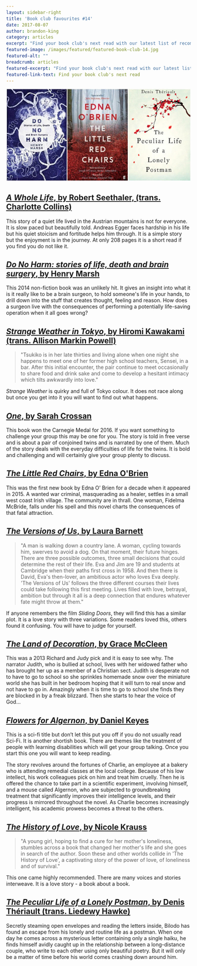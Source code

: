 ```yaml
---
layout: sidebar-right
title: 'Book club favourites #14'
date: 2017-08-07
author: brandon-king
category: articles
excerpt: "Find your book club's next read with our latest list of recommendations."
featured-image: /images/featured/featured-book-club-14.jpg
featured-alt: ""
breadcrumb: articles
featured-excerpt: "Find your book club's next read with our latest list of recommendations."
featured-link-text: Find your book club's next read
---
```


![](/images/featured/featured-book-club-14.jpg)

## [<cite>A Whole Life</cite>, by Robert Seethaler, (trans. Charlotte Collins)](https://suffolk.spydus.co.uk/cgi-bin/spydus.exe/ENQ/OPAC/BIBENQ?BRN=1854417)

This story of a quiet life lived in the Austrian mountains is not for everyone. It is slow paced but beautifully told. Andreas Egger faces hardship in his life but his quiet stoicism and fortitude helps him through. It is a simple story but the enjoyment is in the journey. At only 208 pages it is a short read if you find you do not like it.

## [<cite>Do No Harm: stories of life, death and brain surgery</cite>, by Henry Marsh](https://suffolk.spydus.co.uk/cgi-bin/spydus.exe/ENQ/OPAC/BIBENQ?BRN=1655768)

This 2014 non-fiction book was an unlikely hit. It gives an insight into what it is it really like to be a brain surgeon, to hold someone's life in your hands, to drill down into the stuff that creates thought, feeling and reason. How does a surgeon live with the consequences of performing a potentially life-saving operation when it all goes wrong?

## [<cite>Strange Weather in Tokyo</cite>, by Hiromi Kawakami (trans. Allison Markin Powell)](https://suffolk.spydus.co.uk/cgi-bin/spydus.exe/ENQ/OPAC/BIBENQ?BRN=1584907)

> "Tsukiko is in her late thirties and living alone when one night she happens to meet one of her former high school teachers, Sensei, in a bar. After this initial encounter, the pair continue to meet occasionally to share food and drink sake and come to develop a hesitant intimacy which tilts awkwardly into love."

<cite>Strange Weather</cite> is quirky and full of Tokyo colour. It does not race along but once you get into it you will want to find out what happens.

## [<cite>One</cite>, by Sarah Crossan](https://suffolk.spydus.co.uk/cgi-bin/spydus.exe/ENQ/OPAC/BIBENQ?BRN=1976758)

This book won the Carnegie Medal for 2016. If you want something to challenge your group this may be one for you. The story is told in free verse and is about a pair of conjoined twins and is narrated by one of them. Much of the story deals with the everyday difficulties of life for the twins. It is bold and challenging and will certainly give your group plenty to discuss.

## [<cite>The Little Red Chairs</cite>, by Edna O'Brien](https://suffolk.spydus.co.uk/cgi-bin/spydus.exe/ENQ/OPAC/BIBENQ?BRN=1841728)

This was the first new book by Edna O’ Brien for a decade when it appeared in 2015. A wanted war criminal, masquerading as a healer, settles in a small west coast Irish village. The community are in thrall. One woman, Fidelma McBride, falls under his spell and this novel charts the consequences of that fatal attraction.

## [<cite>The Versions of Us</cite>, by Laura Barnett](https://suffolk.spydus.co.uk/cgi-bin/spydus.exe/ENQ/OPAC/BIBENQ?BRN=1867059)

> "A man is walking down a country lane. A woman, cycling towards him, swerves to avoid a dog. On that moment, their future hinges. There are three possible outcomes, three small decisions that could determine the rest of their life. Eva and Jim are 19 and students at Cambridge when their paths first cross in 1958. And then there is David, Eva's then-lover, an ambitious actor who loves Eva deeply. 'The Versions of Us' follows the three different courses their lives could take following this first meeting. Lives filled with love, betrayal, ambition but through it all is a deep connection that endures whatever fate might throw at them."

If anyone remembers the film <cite>Sliding Doors</cite>, they will find this has a similar plot. It is a love story with three variations. Some readers loved this, others found it confusing. You will have to judge for yourself.

## [<cite>The Land of Decoration</cite>, by Grace McCleen](https://suffolk.spydus.co.uk/cgi-bin/spydus.exe/ENQ/OPAC/BIBENQ?BRN=339593)

This was a 2013 Richard and Judy pick and it is easy to see why. The narrator Judith, who is bullied at school, lives with her widowed father who has brought her up as a member of a Christian sect. Judith is desperate not to have to go to school so she sprinkles homemade snow over the miniature world she has built in her bedroom hoping that it will turn to real snow and not have to go in. Amazingly when it is time to go to school she finds they are blocked in by a freak blizzard. Then she starts to hear the voice of God...

## [<cite>Flowers for Algernon</cite>, by Daniel Keyes](https://suffolk.spydus.co.uk/cgi-bin/spydus.exe/ENQ/OPAC/BIBENQ?BRN=464560)

This is a sci-fi title but don’t let this put you off if you do not usually read Sci-Fi. It is another shortish book. There are themes like the treatment of people with learning disabilities which will get your group talking. Once you start this one you will want to keep reading.

The story revolves around the fortunes of Charlie, an employee at a bakery who is attending remedial classes at the local college. Because of his low intellect, his work colleagues pick on him and treat him cruelly. Then he is offered the chance to take part in a scientific experiment, involving himself, and a mouse called Algernon, who are subjected to groundbreaking treatment that significantly improves their intelligence levels, and their progress is mirrored throughout the novel. As Charlie becomes increasingly intelligent, his academic prowess becomes a threat to the others.

## [<cite>The History of Love</cite>, by Nicole Krauss](https://suffolk.spydus.co.uk/cgi-bin/spydus.exe/ENQ/OPAC/BIBENQ?BRN=40556)

> "A young girl, hoping to find a cure for her mother's loneliness, stumbles across a book that changed her mother's life and she goes in search of the author. Soon these and other worlds collide in 'The History of Love', a captivating story of the power of love, of loneliness and of survival."

This one came highly recommended. There are many voices and stories interweave. It is a love story - a book about a book.

## [<cite>The Peculiar Life of a Lonely Postman</cite>, by Denis Thériault (trans. Liedewy Hawke)](https://suffolk.spydus.co.uk/cgi-bin/spydus.exe/ENQ/OPAC/BIBENQ?BRN=1641932)

Secretly steaming open envelopes and reading the letters inside, Bilodo has found an escape from his lonely and routine life as a postman. When one day he comes across a mysterious letter containing only a single haiku, he finds himself avidly caught up in the relationship between a long-distance couple, who write to each other using only beautiful poetry. But it will only be a matter of time before his world comes crashing down around him.
